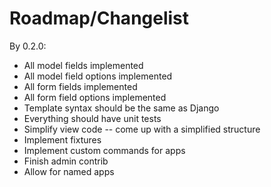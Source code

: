 Roadmap/Changelist
====================================


By 0.2.0:

* All model fields implemented
* All model field options implemented
* All form fields implemented
* All form field options implemented
* Template syntax should be the same as Django
* Everything should have unit tests
* Simplify view code -- come up with a simplified structure
* Implement fixtures
* Implement custom commands for apps
* Finish admin contrib
* Allow for named apps
